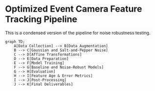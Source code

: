 # Optimized Event Camera Feature Tracking Pipeline

This is a condensed version of the pipeline for noise robustness testing.

```mermaid
graph TD;
    A[Data Collection] --> B[Data Augmentation]
    B --> C[Gaussian and Salt-and-Pepper Noise]
    C --> D[Affine Transformations]
    D --> E[Data Preparation]
    E --> F[Model Training]
    F --> G[Baseline and Noise-Robust Models]
    G --> H[Evaluation]
    H --> I[Feature Age & Error Metrics]
    I --> J[Post-Processing]
    J --> K[Final Deliverables]
